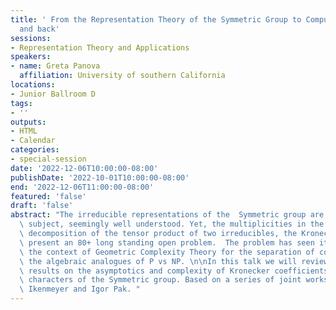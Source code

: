 ```yaml
---
title: ' From the Representation Theory of the Symmetric Group to Computational Complexity
  and back'
sessions:
- Representation Theory and Applications
speakers:
- name: Greta Panova
  affiliation: University of southern California
locations:
- Junior Ballroom D
tags:
- ''
outputs:
- HTML
- Calendar
categories:
- special-session
date: '2022-12-06T10:00:00-08:00'
publishDate: '2022-10-01T10:00:00-08:00'
end: '2022-12-06T11:00:00-08:00'
featured: 'false'
draft: 'false'
abstract: "The irreducible representations of the  Symmetric group are a classical\
  \ subject, seemingly well understood. Yet, the multiplicities in the irreducible\
  \ decomposition of the tensor product of two irreducibles, the Kronecker coefficients,\
  \ present an 80+ long standing open problem.  The problem has seen its revival in\
  \ the context of Geometric Complexity Theory for the separation of complexity classes,\
  \ the algebraic analogues of P vs NP. \n\nIn this talk we will review some recent\
  \ results on the asymptotics and complexity of Kronecker coefficients and the underlying\
  \ characters of the Symmetric group. Based on a series of joint works with Christian\
  \ Ikenmeyer and Igor Pak. "
---
```

